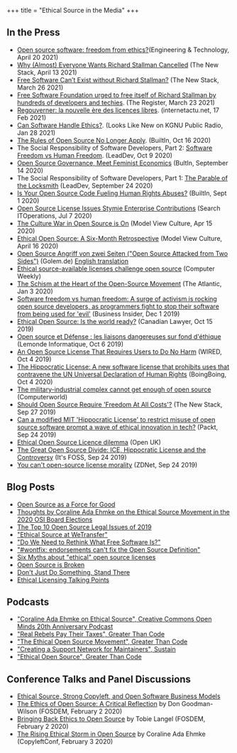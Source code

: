 +++
title = "Ethical Source in the Media"
+++

## In the Press
* [Open source software: freedom from ethics?](https://eandt.theiet.org/content/articles/2021/04/open-source-software-freedom-from-ethics/)(Engineering & Technology, April 20 2021)
* [Why (Almost) Everyone Wants Richard Stallman Cancelled](https://thenewstack.io/why-almost-everyone-wants-richard-stallman-cancelled/) (The New Stack, April 13 2021)
* [Free Software Can’t Exist without Richard Stallman?](https://thenewstack.io/this-week-in-programming-free-software-cant-exist-without-richard-stallman/) (The New Stack, March 26 2021)
* [Free Software Foundation urged to free itself of Richard Stallman by hundreds of developers and techies](https://www.theregister.com/2021/03/23/fsf_stallman_outcry/). (The Register, March 23 2021)
* [Regouverner: la nouvelle ère des licences libres](https://www.internetactu.net/2021/02/17/regouverner-1-2-la-nouvelle-ere-des-licences-libres/). (internetactu.net, 17 Feb 2021)
* [Can Software Handle Ethics?](https://news.kgnu.org/2021/01/looks-like-new-can-software-handle-ethics/). (Looks Like New on KGNU Public Radio, Jan 28 2021)
* [The Rules of Open Source No Longer Apply](https://builtin.com/software-engineering-perspectives/open-source-end-users). (BuiltIn, Oct 16 2020)
* The Social Responsibility of Software Developers, Part 2: [Software Freedom vs Human Freedom](https://leaddev.com/personal-development/software-freedom-vs-human-freedom). (LeadDev, Oct 9 2020)
* [Open Source Governance, Meet Feminist Economics](https://builtin.com/software-engineering-perspectives/economy-governance-open-source) (BultIn, September 14 2020)
* The Social Responsibility of Software Developers, Part 1: [The Parable of the Locksmith](https://leaddev.com/parable-locksmith) (LeadDev, September 24 2020)
* [Is Your Open Source Code Fueling Human Rights Abuses?](https://builtin.com/software-engineering-perspectives/ethical-source-hippocratic-license) (BuiltIn, Sept 1 2020)
* [Open Source License Issues Stymie Enterprise Contributions](https://searchitoperations.techtarget.com/news/252485508/Open-source-license-issues-stymie-enterprise-contributions) (Search ITOperations, Jul 7 2020)
* [The Culture War in Open Source is On](https://modelviewculture.com/pieces/the-culture-war-in-open-source-is-on) (Model View Culture, Apr 15 2020)
* [Ethical Open Source: A Six-Month Retrospective](https://modelviewculture.com/pieces/a-six-month-retrospective-on-ethical-open-source) (Model View Culture, April 16 2020)
* [Open Source Angriff von zwei Seiten ("Open Source Attacked from Two Sides")](https://www.golem.de/news/open-source-angriff-von-zwei-seiten-2002-146769.html) (Golem.de) [English translation](https://translate.google.com/translate?sl=auto&tl=en&u=https%3A%2F%2Fwww.golem.de%2Fnews%2Fopen-source-angriff-von-zwei-seiten-2002-146769.html)
* [Ethical source-available licenses challenge open source](https://www.computerweekly.com/blog/Open-Source-Insider/Open-source-licence-series-Tidelift-Ethical-source-available-licenses-challenge-open-source) (Computer Weekly)
* [The Schism at the Heart of the Open-Source Movement](https://www.theatlantic.com/technology/archive/2020/01/ice-contract-github-sparks-developer-protests/604339/) (The Atlantic, Jan 3 2020)
* [Software freedom vs human freedom: A surge of activism is rocking open source developers, as programmers fight to stop their software from being used for 'evil'](https://outline.com/2Bh7JJ) (Business Insider, Dec 1 2019)
* [Ethical Open Source: Is the world ready?](https://www.torkinmanes.com/our-resources/publications-presentations/publication/ethical-open-source-is-the-world-ready) (Canadian Lawyer, Oct 15 2019)
* [Open source et Défense : les liaisons dangereuses sur fond d'éthique](https://www.lemondeinformatique.fr/actualites/lire-open-source-et-defense-les-liaisons-dangereuses-sur-fond-d-ethique-76658.html) (Lemonde Informatique, Oct 6 2019)
* [An Open Source License That Requires Users to Do No Harm](https://www.wired.com/story/open-source-license-requires-users-do-no-harm/amp) (WIRED, Oct 4 2019)
* [The Hippocratic License: A new software license that prohibits uses that contravene the UN Universal Declaration of Human Rights](https://boingboing.net/2019/10/04/free-vs-open.html) (BoingBoing, Oct 4 2020)
* [The military-industrial complex cannot get enough of open source](https://www.computerworld.com/article/3442240/the-military-industrial-complex-cannot-get-enough-of-open-source.html) (Computerworld)
* [Should Open Source Require 'Freedom At All Costs'?](https://thenewstack.io/this-week-in-programming-should-open-source-require-freedom-at-all-costs/) (The New Stack, Sep 27 2019)
* [Can a modified MIT 'Hippocratic License' to restrict misuse of open source software prompt a wave of ethical innovation in tech?](https://hub.packtpub.com/can-a-modified-mit-hippocratic-license-to-restrict-misuse-of-open-source-software-prompt-a-wave-of-ethical-innovation-in-tech/) (Packt, Sep 24 2019)
* [Ethical Open Source Licence dilemma](https://openuk.uk/ethical-open-source-licence-dilemma-andrew-katz-pro-bono-gc-openuk/) (Open UK)
* [The Great Open Source Divide: ICE, Hippocratic License and the Controversy](https://itsfoss.com/hippocratic-license/) (It's FOSS, Sep 24 2019)
* [You can't open-source license morality](https://www.zdnet.com/article/you-cant-open-source-license-morality/) (ZDNet, Sep 24 2019)

## Blog Posts
* [Open Source as a Force for Good](https://blog.erlend.sh/open-source-as-a-force-for-good-8d741676ee81)
* [Thoughts by Coraline Ada Ehmke on the Ethical Source Movement in the 2020 OSI Board Elections](https://where.coraline.codes/blog/ethical-source-osi-elections/)
* [The Top 10 Open Source Legal Issues of 2019](https://www.synopsys.com/blogs/software-security/top-10-open-source-legal-issues-2019/)
* ["Ethical Source at WeTransfer"](https://bastiaan.cc/notes/ethical-source-at-wetransfer/)
* ["Do We Need to Rethink What Free Software Is?"](https://mjg59.dreamwidth.org/52907.html)
* ["#wontfix: endorsements can't fix the Open Source Definition"](https://writing.kemitchell.com/2019/04/23/OSD-wontfix.html)
* [Six Myths about "ethical" open source licenses](https://hackernoon.com/6-myths-about-ethical-open-source-licenses-3bfbd042b1dc)
* [Open Source is Broken](https://medium.com/@degoodmanwilson/open-source-is-broken-d836efbceb4f)
* [Don't Just Do Something, Stand There](https://anonymoushash.vmbrasseur.com/2019/09/22/dont-just-do-something-stand-there/)
* [Ethical Licensing Talking Points](https://talkingpoints.kemitchell.com/ethical-licenses.html)

## Podcasts
* ["Coraline Ada Ehmke on Ethical Source", Creative Commons Open Minds 20th Anniversary Podcast](https://creativecommons.org/2021/03/19/open-minds-podcast-coraline-ada-ehmke-on-ethical-source/)
* ["Real Rebels Pay Their Taxes", Greater Than Code](https://www.greaterthancode.com/real-rebels-pay-their-taxes)
* ["The Ethical Open Source Movement", Greater Than Code](https://www.greaterthancode.com/the-ethical-open-source-movement)
* ["Creating a Support Network for Maintainers", Sustain](https://sustain.codefund.fm/25)
* ["Ethical Open Source", Greater Than Code](https://www.greaterthancode.com/ethical-open-source)

## Conference Talks and Panel Discussions
* [Ethical Source, Strong Copyleft, and Open Software Business Models](https://www.youtube.com/watch?v=lweK7hOD5TU)
* [The Ethics of Open Source: A Critical Reflection](https://fosdem.org/2020/schedule/event/ethicsoss/) by Don Goodman-Wilson (FOSDEM, February 2 2020)
* [Bringing Back Ethics to Open Source](https://fosdem.org/2020/schedule/event/ethicsbackinoss/) by Tobie Langel (FOSDEM, February 2 2020)
* [The Rising Ethical Storm in Open Source](https://where.coraline.codes/talks/ethical-open-source/) by Coraline Ada Ehmke (CopyleftConf, February 3 2020)
